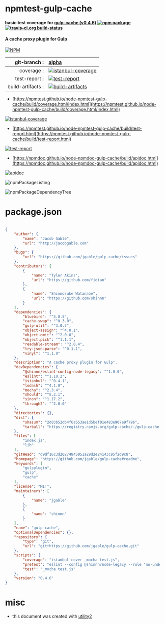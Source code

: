 # npmtest-gulp-cache

#### basic test coverage for  [gulp-cache (v0.4.6)](https://github.com/jgable/gulp-cache#readme)  [![npm package](https://img.shields.io/npm/v/npmtest-gulp-cache.svg?style=flat-square)](https://www.npmjs.org/package/npmtest-gulp-cache) [![travis-ci.org build-status](https://api.travis-ci.org/npmtest/node-npmtest-gulp-cache.svg)](https://travis-ci.org/npmtest/node-npmtest-gulp-cache)

#### A cache proxy plugin for Gulp

[![NPM](https://nodei.co/npm/gulp-cache.png?downloads=true&downloadRank=true&stars=true)](https://www.npmjs.com/package/gulp-cache)

| git-branch : | [alpha](https://github.com/npmtest/node-npmtest-gulp-cache/tree/alpha)|
|--:|:--|
| coverage : | [![istanbul-coverage](https://npmtest.github.io/node-npmtest-gulp-cache/build/coverage.badge.svg)](https://npmtest.github.io/node-npmtest-gulp-cache/build/coverage.html/index.html)|
| test-report : | [![test-report](https://npmtest.github.io/node-npmtest-gulp-cache/build/test-report.badge.svg)](https://npmtest.github.io/node-npmtest-gulp-cache/build/test-report.html)|
| build-artifacts : | [![build-artifacts](https://npmtest.github.io/node-npmtest-gulp-cache/glyphicons_144_folder_open.png)](https://github.com/npmtest/node-npmtest-gulp-cache/tree/gh-pages/build)|

- [https://npmtest.github.io/node-npmtest-gulp-cache/build/coverage.html/index.html](https://npmtest.github.io/node-npmtest-gulp-cache/build/coverage.html/index.html)

[![istanbul-coverage](https://npmtest.github.io/node-npmtest-gulp-cache/build/screenCapture.buildCi.browser.%252Ftmp%252Fbuild%252Fcoverage.lib.html.png)](https://npmtest.github.io/node-npmtest-gulp-cache/build/coverage.html/index.html)

- [https://npmtest.github.io/node-npmtest-gulp-cache/build/test-report.html](https://npmtest.github.io/node-npmtest-gulp-cache/build/test-report.html)

[![test-report](https://npmtest.github.io/node-npmtest-gulp-cache/build/screenCapture.buildCi.browser.%252Ftmp%252Fbuild%252Ftest-report.html.png)](https://npmtest.github.io/node-npmtest-gulp-cache/build/test-report.html)

- [https://npmdoc.github.io/node-npmdoc-gulp-cache/build/apidoc.html](https://npmdoc.github.io/node-npmdoc-gulp-cache/build/apidoc.html)

[![apidoc](https://npmdoc.github.io/node-npmdoc-gulp-cache/build/screenCapture.buildCi.browser.%252Ftmp%252Fbuild%252Fapidoc.html.png)](https://npmdoc.github.io/node-npmdoc-gulp-cache/build/apidoc.html)

![npmPackageListing](https://npmtest.github.io/node-npmtest-gulp-cache/build/screenCapture.npmPackageListing.svg)

![npmPackageDependencyTree](https://npmtest.github.io/node-npmtest-gulp-cache/build/screenCapture.npmPackageDependencyTree.svg)



# package.json

```json

{
    "author": {
        "name": "Jacob Gable",
        "url": "http://jacobgable.com"
    },
    "bugs": {
        "url": "https://github.com/jgable/gulp-cache/issues"
    },
    "contributors": [
        {
            "name": "Tyler Akins",
            "url": "https://github.com/fidian"
        },
        {
            "name": "Shinnosuke Watanabe",
            "url": "https://github.com/shinnn"
        }
    ],
    "dependencies": {
        "bluebird": "^3.0.5",
        "cache-swap": "^0.3.0",
        "gulp-util": "^3.0.7",
        "object-assign": "^4.0.1",
        "object.omit": "^2.0.0",
        "object.pick": "^1.1.1",
        "readable-stream": "^2.0.4",
        "try-json-parse": "^0.1.1",
        "vinyl": "^1.1.0"
    },
    "description": "A cache proxy plugin for Gulp",
    "devDependencies": {
        "@shinnn/eslint-config-node-legacy": "^1.0.0",
        "eslint": "^1.10.2",
        "istanbul": "^0.4.1",
        "lodash": "^4.1.0",
        "mocha": "^2.3.4",
        "should": "^8.2.1",
        "sinon": "^1.17.2",
        "through2": "^2.0.0"
    },
    "directories": {},
    "dist": {
        "shasum": "2d03b52db4f6a553ae1d5bef01e483e907e9f796",
        "tarball": "https://registry.npmjs.org/gulp-cache/-/gulp-cache-0.4.6.tgz"
    },
    "files": [
        "index.js",
        "lib"
    ],
    "gitHead": "d9df16c3d20274845051a29d2e24143c95f2d9c8",
    "homepage": "https://github.com/jgable/gulp-cache#readme",
    "keywords": [
        "gulpplugin",
        "gulp",
        "cache"
    ],
    "license": "MIT",
    "maintainers": [
        {
            "name": "jgable"
        },
        {
            "name": "shinnn"
        }
    ],
    "name": "gulp-cache",
    "optionalDependencies": {},
    "repository": {
        "type": "git",
        "url": "git+https://github.com/jgable/gulp-cache.git"
    },
    "scripts": {
        "coverage": "istanbul cover _mocha test.js",
        "pretest": "eslint --config @shinnn/node-legacy --rule 'no-underscore-dangle: 0' --rule 'no-warning-comments: 0' index.js lib test.js",
        "test": "_mocha test.js"
    },
    "version": "0.4.6"
}
```



# misc
- this document was created with [utility2](https://github.com/kaizhu256/node-utility2)
